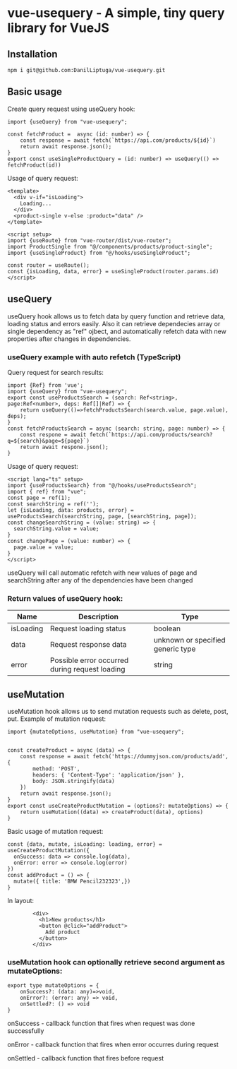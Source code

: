 # vue-usequery - A simple, tiny query library for VueJS 

## Installation
```
npm i git@github.com:DanilLiptuga/vue-usequery.git
```

## Basic usage
Create query request using useQuery hook:
```
import {useQuery} from "vue-usequery";

const fetchProduct =  async (id: number) => {
    const response = await fetch(`https://api.com/products/${id}`)
    return await response.json();
}
export const useSingleProductQuery = (id: number) => useQuery(() => fetchProduct(id))
```
Usage of query request:
```
<template>
  <div v-if="isLoading">
    Loading...
  </div>
  <product-single v-else :product="data" />
</template>

<script setup>
import {useRoute} from "vue-router/dist/vue-router";
import ProductSingle from "@/components/products/product-single";
import {useSingleProduct} from "@/hooks/useSingleProduct";

const router = useRoute();
const {isLoading, data, error} = useSingleProduct(router.params.id)
</script>
```
## useQuery
useQuery hook allows us to fetch data by query function and retrieve data, loading status and errors easily. Also it can retrieve dependecies array or single dependency as "ref" ojbect, and automatically refetch data with new properties after changes in dependencies.

### useQuery example with auto refetch (TypeScript)
Query request for search results:
```
import {Ref} from 'vue';
import {useQuery} from "vue-usequery";
export const useProductsSearch = (search: Ref<string>, page:Ref<number>, deps: Ref[]|Ref) => {
    return useQuery(()=>fetchProductsSearch(search.value, page.value), deps);
}
const fetchProductsSearch = async (search: string, page: number) => {
    const respone = await fetch(`https://api.com/products/search?q=${search}&page=${page}`)
    return await respone.json();
}
```
Usage of query request:
```
<script lang="ts" setup>
import {useProductsSearch} from "@/hooks/useProductsSearch";
import { ref} from "vue";
const page = ref(1);
const searchString = ref('');
let {isLoading, data: products, error} = useProductsSearch(searchString, page, [searchString, page]);
const changeSearchString = (value: string) => {
  searchString.value = value;
}
const changePage = (value: number) => {
  page.value = value;
}
</script>
```
useQuery will call automatic refetch with new values of page and searchString after any of the dependencies have been changed

### Return values of useQuery hook:

| Name  | Description | Type |
| ----- | ----------- | ---- |
| isLoading | Request loading status | boolean |
| data | Request response data | unknown or specified generic type |
| error | Possible error occurred during request loading | string |

## useMutation
useMutation hook allows us to send mutation requests such as delete, post, put.
Example of mutation request:
```
import {mutateOptions, useMutation} from "vue-usequery";


const createProduct = async (data) => {
    const response = await fetch('https://dummyjson.com/products/add', {
        method: 'POST',
        headers: { 'Content-Type': 'application/json' },
        body: JSON.stringify(data)
    })
    return await response.json();
}
export const useCreateProductMutation = (options?: mutateOptions) => {
    return useMutation((data) => createProduct(data), options)
}
```
Basic usage of mutation request:
```
const {data, mutate, isLoading: loading, error} = useCreateProductMutation({
  onSuccess: data => console.log(data),
  onError: error => console.log(error)
})
const addProduct = () => {
  mutate({ title: 'BMW Pencil232323',})
}
```
In layout:
```
        <div>
          <h1>New products</h1>
          <button @click="addProduct">
            Add product
          </button>
        </div>
```
### useMutation hook can optionally retrieve second argument as mutateOptions:
```
export type mutateOptions = {
    onSuccess?: (data: any)=>void,
    onError?: (error: any) => void,
    onSettled?: () => void
}
```
onSuccess - callback function that fires when request was done successfully

onError - callback function that fires when error occurres during request

onSettled - callback function that fires before request
